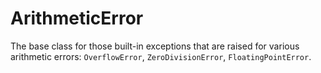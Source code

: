 # ArithmeticError
The base class for those built-in exceptions that are raised for various arithmetic errors: `OverflowError`, `ZeroDivisionError`, `FloatingPointError`.